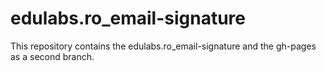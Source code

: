 # edulabs.ro_email-signature 
This repository contains the edulabs.ro_email-signature and the gh-pages as a second branch.
